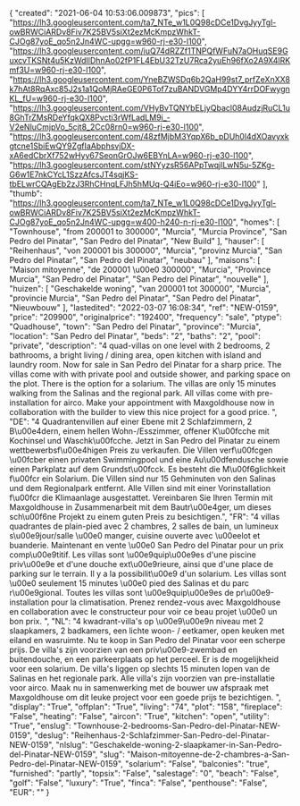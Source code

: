 {
"created": "2021-06-04 10:53:06.009873",
"pics": [
"https://lh3.googleusercontent.com/ta7_NTe_w1L0Q98cDCe1DvgJyyTgl-owBRWCiARDv8Fiv7K25BV5siXt2ezMcKmpzWhkT-CJOg87yoE_qo5n2Jn4WC-upgg=w960-rj-e30-l100",
"https://lh3.googleusercontent.com/iuQ74dRZZf1TNPQfWFuN7aOHuqSE9GuxcvTKSNt4u5KzWdIlDhnAo02fP1FL4EbU32TzU7Rca2yuEh96fXo2A9X4lRKmf3U=w960-rj-e30-l100",
"https://lh3.googleusercontent.com/YneBZWSDq6b2QaH99st7_prfZeXnXX8k7hAt8RqAxc85J2s1a1QoMjRAeGE0P6Tof7zuBANDVGMp4DYY4rrDOFwygnKL_fU=w960-rj-e30-l100",
"https://lh3.googleusercontent.com/VHyBvTQNYbELjyQbacl08AudzjRuCL1u8GhTrZMsRDeYfqkQX8Pvcti3rWfLadLM9i_-V2eNluCmjpVo_5cjt8_2Cc08rn0=w960-rj-e30-l100",
"https://lh3.googleusercontent.com/48zfMjbM3YqpX6b_pDUh0l4dXOavyxkgtcne1SbiEwQY9ZgfIaAbphsvjDX-xA6edCbrXf752wHyy67SeonGrOJw6EBYnLA=w960-rj-e30-l100",
"https://lh3.googleusercontent.com/stNYyzsR56APpTwqjlLwN5u-5ZKg-G6w1E7nkCYcL1SzzAfcsJT4sqjKS-tbELwrCQAgEb2zJ3RhCHnqLFJh5hMUq-Q4iEo=w960-rj-e30-l100"
],
"thumb": "https://lh3.googleusercontent.com/ta7_NTe_w1L0Q98cDCe1DvgJyyTgl-owBRWCiARDv8Fiv7K25BV5siXt2ezMcKmpzWhkT-CJOg87yoE_qo5n2Jn4WC-upgg=w400-h240-n-rj-e30-l100",
"homes": [
"Townhouse",
"from 200001 to 300000",
"Murcia",
"Murcia Province",
"San Pedro del Pinatar",
"San Pedro del Pinatar",
"New Build"
],
"hauser": [
"Reihenhaus",
"von 200001 bis 300000",
"Murcia",
"provinz Murcia",
"San Pedro del Pinatar",
"San Pedro del Pinatar",
"neubau"
],
"maisons": [
"Maison mitoyenne",
"de 200001 \u00e0 300000",
"Murcia",
"Province Murcia",
"San Pedro del Pinatar",
"San Pedro del Pinatar",
"nouvelle"
],
"huizen": [
"Geschakelde woning",
"van 200001 tot 300000",
"Murcia",
"provincie Murcia",
"San Pedro del Pinatar",
"San Pedro del Pinatar",
"Nieuwbouw"
],
"lastedited": "2022-03-07 16:08:34",
"ref": "NEW-0159",
"price": "209900",
"originalprice": "192400",
"frequency": "sale",
"ptype": "Quadhouse",
"town": "San Pedro del Pinatar",
"province": "Murcia",
"location": "San Pedro del Pinatar",
"beds": "2",
"baths": "2",
"pool": "private",
"description": "4 quad-villas on one level with 2 bedrooms, 2 bathrooms, a bright living / dining area, open kitchen with island and laundry room. Now for sale in San Pedro del Pinatar for a sharp price. The villas come with with private pool and outside shower, and parking space on the plot. There is the option for a solarium. The villas are only 15 minutes walking from the Salinas and the regional park. All villas come with pre-installation for airco. Make your appointment with Maxgoldhouse now in collaboration with the builder to view this nice project for a good price.  ",
"DE": "4 Quadrantenvillen auf einer Ebene mit 2 Schlafzimmern, 2 B\u00e4dern, einem hellen Wohn-/Esszimmer, offener K\u00fcche mit Kochinsel und Waschk\u00fcche. Jetzt in San Pedro del Pinatar zu einem wettbewerbsf\u00e4higen Preis zu verkaufen. Die Villen verf\u00fcgen \u00fcber einen privaten Swimmingpool und eine Au\u00dfendusche sowie einen Parkplatz auf dem Grundst\u00fcck. Es besteht die M\u00f6glichkeit f\u00fcr ein Solarium. Die Villen sind nur 15 Gehminuten von den Salinas und dem Regionalpark entfernt. Alle Villen sind mit einer Vorinstallation f\u00fcr die Klimaanlage ausgestattet. Vereinbaren Sie Ihren Termin mit Maxgoldhouse in Zusammenarbeit mit dem Bautr\u00e4ger, um dieses sch\u00f6ne Projekt zu einem guten Preis zu besichtigen.",
"FR": "4 villas quadrantes de plain-pied avec 2 chambres, 2 salles de bain, un lumineux s\u00e9jour/salle \u00e0 manger, cuisine ouverte avec \u00eelot et buanderie. Maintenant en vente \u00e0 San Pedro del Pinatar pour un prix comp\u00e9titif. Les villas sont \u00e9quip\u00e9es d'une piscine priv\u00e9e et d'une douche ext\u00e9rieure, ainsi que d'une place de parking sur le terrain. Il y a la possibilit\u00e9 d'un solarium. Les villas sont \u00e0 seulement 15 minutes \u00e0 pied des Salinas et du parc r\u00e9gional. Toutes les villas sont \u00e9quip\u00e9es de pr\u00e9-installation pour la climatisation. Prenez rendez-vous avec Maxgoldhouse en collaboration avec le constructeur pour voir ce beau projet \u00e0 un bon prix. ",
"NL": "4 kwadrant-villa's op \u00e9\u00e9n niveau met 2 slaapkamers, 2 badkamers, een lichte woon- / eetkamer, open keuken met eiland en wasruimte. Nu te koop in San Pedro del Pinatar voor een scherpe prijs. De villa's zijn voorzien van een priv\u00e9-zwembad en buitendouche, en een parkeerplaats op het perceel. Er is de mogelijkheid voor een solarium. De villa's liggen op slechts 15 minuten lopen van de Salinas en het regionale park. Alle villa's zijn voorzien van pre-installatie voor airco. Maak nu in samenwerking met de bouwer uw afspraak met Maxgoldhouse om dit leuke project voor een goede prijs te bezichtigen. ",
"display": "True",
"offplan": "True",
"living": "74",
"plot": "158",
"fireplace": "False",
"heating": "False",
"aircon": "True",
"kitchen": "open",
"utility": "True",
"enslug": "Townhouse-2-bedrooms-San-Pedro-del-Pinatar-NEW-0159",
"deslug": "Reihenhaus-2-Schlafzimmer-San-Pedro-del-Pinatar-NEW-0159",
"nlslug": "Geschakelde-woning-2-slaapkamer-in-San-Pedro-del-Pinatar-NEW-0159",
"slug": "Maison-mitoyenne-de-2-chambres-a-San-Pedro-del-Pinatar-NEW-0159",
"solarium": "False",
"balconies": "true",
"furnished": "partly",
"topsix": "False",
"salestage": "0",
"beach": "False",
"golf": "False",
"luxury": "True",
"finca": "False",
"penthouse": "False",
"EUR": ""
}